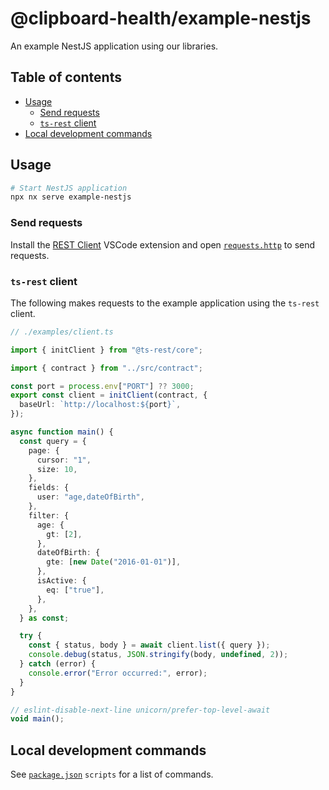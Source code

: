 # @clipboard-health/example-nestjs <!-- omit from toc -->

An example NestJS application using our libraries.

## Table of contents <!-- omit from toc -->

- [Usage](#usage)
  - [Send requests](#send-requests)
  - [`ts-rest` client](#ts-rest-client)
- [Local development commands](#local-development-commands)

## Usage

```bash
# Start NestJS application
npx nx serve example-nestjs
```

### Send requests

Install the [REST Client](https://marketplace.visualstudio.com/items?itemName=humao.rest-client) VSCode extension and open [`requests.http`](./requests.http) to send requests.

### `ts-rest` client

The following makes requests to the example application using the `ts-rest` client.

<!-- prettier-ignore -->
```ts
// ./examples/client.ts

import { initClient } from "@ts-rest/core";

import { contract } from "../src/contract";

const port = process.env["PORT"] ?? 3000;
export const client = initClient(contract, {
  baseUrl: `http://localhost:${port}`,
});

async function main() {
  const query = {
    page: {
      cursor: "1",
      size: 10,
    },
    fields: {
      user: "age,dateOfBirth",
    },
    filter: {
      age: {
        gt: [2],
      },
      dateOfBirth: {
        gte: [new Date("2016-01-01")],
      },
      isActive: {
        eq: ["true"],
      },
    },
  } as const;

  try {
    const { status, body } = await client.list({ query });
    console.debug(status, JSON.stringify(body, undefined, 2));
  } catch (error) {
    console.error("Error occurred:", error);
  }
}

// eslint-disable-next-line unicorn/prefer-top-level-await
void main();

```

## Local development commands

See [`package.json`](./package.json) `scripts` for a list of commands.

